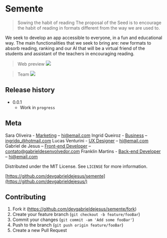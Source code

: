 # Semente

> Sowing the habit of reading The proposal of the Seed is to encourage the habit of reading in formats different from the way we are used to.

We seek to develop an app accessible to everyone, in a fun and educational way. The main functionalities that we seek to bring are: new formats to absorb reading, ranking and our AI that will be a virtual friend of the students and assistant of the teachers in encouraging reading.

> Web preview
![](public/assets/web-preview.gif)

> Team
![](public/assets/team-preview.gif)


## Release history

* 0.0.1
    * Work in `progress`

## Meta

Sara Oliveira - [Marketing]() – hi@email.com
Ingrid Queiroz - [Business](https://www.linkedin.com/in/ingridqcosta) – ingridq_@hotmail.com
Lucas Venturini - [UX Designer]() – hi@email.com
Gabriel de Jesus – [Front-end Developer](https://www.gabrieldesenvolvedor.com/) – contato@gabrieldesenvolvedor.com
Franklin Martins - [Back-end Developer]() – hi@email.com

Distributed under the MIT License. See `LICENSE` for more information.

[https://github.com/devgabrieldejesus/semente](https://github.com/devgabrieldejesus/)

## Contributing

1. Fork it (<https://github.com/devgabrieldejesus/semente/fork>)
2. Create your feature branch (`git checkout -b feature/fooBar`)
3. Commit your changes (`git commit -am 'Add some fooBar'`)
4. Push to the branch (`git push origin feature/fooBar`)
5. Create a new Pull Request
